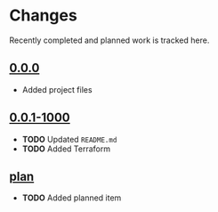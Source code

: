 # Changes
Recently completed and planned work is tracked here.

## [0.0.0](.)
- Added project files

## [0.0.1-1000](.)
- **TODO** Updated `README.md`
- **TODO** Added Terraform

## [plan](.)
- **TODO** Added planned item 
